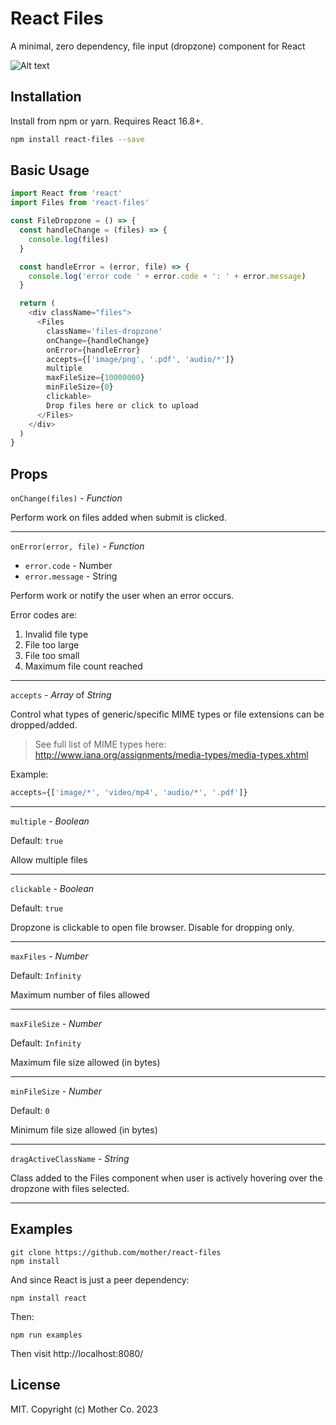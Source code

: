 React Files
=======================

A minimal, zero dependency, file input (dropzone) component for React

![Alt text](/demo.gif?raw=true "Demo")

## Installation

Install from npm or yarn. Requires React 16.8+.

```bash
npm install react-files --save
```

## Basic Usage

```js
import React from 'react'
import Files from 'react-files'

const FileDropzone = () => {
  const handleChange = (files) => {
    console.log(files)
  }

  const handleError = (error, file) => {
    console.log('error code ' + error.code + ': ' + error.message)
  }

  return (
    <div className="files">
      <Files
        className='files-dropzone'
        onChange={handleChange}
        onError={handleError}
        accepts={['image/png', '.pdf', 'audio/*']}
        multiple
        maxFileSize={10000000}
        minFileSize={0}
        clickable>
        Drop files here or click to upload
      </Files>
    </div>
  )
}
```

## Props

`onChange(files)` - *Function*

Perform work on files added when submit is clicked.

---

`onError(error, file)` - *Function*
  - `error.code` - Number
  - `error.message` - String

Perform work or notify the user when an error occurs.

Error codes are:
1. Invalid file type
2. File too large
3. File too small
4. Maximum file count reached

---

`accepts` - *Array* of *String*

Control what types of generic/specific MIME types or file extensions can be dropped/added.

> See full list of MIME types here: http://www.iana.org/assignments/media-types/media-types.xhtml

Example:
```js
accepts={['image/*', 'video/mp4', 'audio/*', '.pdf']}
```

---

`multiple` - *Boolean*

Default: `true`

Allow multiple files

---

`clickable` - *Boolean*

Default: `true`

Dropzone is clickable to open file browser. Disable for dropping only.

---

`maxFiles` - *Number*

Default: `Infinity`

Maximum number of files allowed

---

`maxFileSize` - *Number*

Default: `Infinity`

Maximum file size allowed (in bytes)

---

`minFileSize` - *Number*

Default: `0`

Minimum file size allowed (in bytes)

---

`dragActiveClassName` - *String*

Class added to the Files component when user is actively hovering over the dropzone with files selected.

---

## Examples

```
git clone https://github.com/mother/react-files
npm install
```
And since React is just a peer dependency:
```
npm install react
```
Then:
```
npm run examples
```

Then visit http://localhost:8080/

## License

MIT. Copyright (c) Mother Co. 2023
